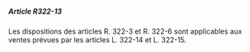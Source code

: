 ##### Article R322-13

Les dispositions des articles R. 322-3 et R. 322-6 sont applicables aux ventes prévues par les articles L. 322-14 et L. 322-15.


